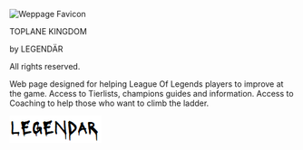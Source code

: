 ![Weppage Favicon](https://gamepedia.cursecdn.com/lolesports_gamepedia_en/4/46/RivenSquare.png?version=283e9a80fdf9743804abc4e16e43975c)

TOPLANE KINGDOM

by LEGENDÄR

All rights reserved.


Web page designed for helping League Of Legends players to improve at the game.
Access to Tierlists, champions guides and information.
Access to Coaching to help those who want to climb the ladder.

![LegendärLogo](img/legendarlogo.png)

